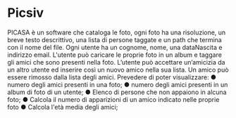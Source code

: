 # Picsiv



PICASA è un software che cataloga le foto, ogni foto ha una risoluzione, un
breve testo descrittivo, una lista di persone taggate e un path che termina con il
nome del file.
Ogni utente ha un cognome, nome, una dataNascita e indirizzo email.
L'utente può caricare le proprie foto in un album e taggare gli amici che sono
presenti nella foto.
L’utente può accettare un’amicizia da un altro utente ed inserire così un nuovo
amico nella sua lista. Un amico può essere rimosso dalla lista degli amici.
Prevedere di poter visualizzare:
● numero degli amici presenti in una foto;
● numero degli amici presenti in un album di foto di un utente;
● Elenco di persone che non appaiono in alcuna foto;
● Calcola il numero di apparizioni di un amico indicato
nelle proprie foto
● Calcola l'età media degli amici;
